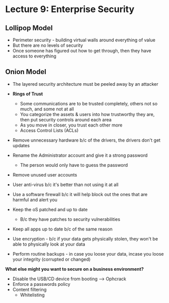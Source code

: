# Lecture 9: Enterprise Security 

## Lollipop Model 
* Perimeter security - building virtual walls around everything of value 
* But there are no levels of security 
* Once someone has figured out how to get through, then they have access to everything 

## Onion Model 
* The layered security architecture must be peeled away by an attacker 
* **Rings of Trust** 
	* Some communications are to be trusted completely, others not so much, and some not at all 
	* You categorize the assets & users into how trustworthy they are, then put security controls around each area 
	* As you move in closer, you trust each other more 
	* Access Control Lists (ACLs) 

	
* Remove unnecessary hardware b/c of the drivers, the drivers don't get updates 
* Rename the Administrator account and give it a strong password 
	* The person would only have to guess the password 
* Remove unused user accounts 
* User anti-virus b/c it's better than not using it at all 
* Use a software firewall b/c it will help block out the ones that are harmful and alert you 
* Keep the oS patched and up to date 
	* B/c they have patches to security vulnerabilities 
* Keep all apps up to date b/c of the same reason 
* Use encryption - b/c if your data gets physically stolen, they won't be able to physically look at your data 
* Perform routine backups - in case you loose your data, incase you loose your integrity (corrupted or changed)  

**What else might you want to secure on a business environment?** 

* Disable the USB/CD device from booting --> Ophcrack 
* Enforce a passwords policy 
* Content filtering 
	* Whitelisting  

	

